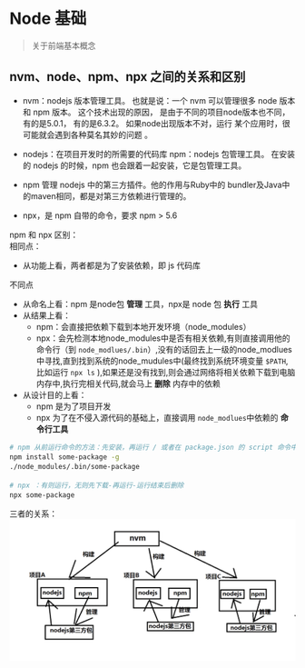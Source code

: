 # Node 基础

> 关于前端基本概念

## nvm、node、npm、npx 之间的关系和区别

- nvm：nodejs 版本管理工具。
也就是说：一个 nvm 可以管理很多 node 版本和 npm 版本。
这个技术出现的原因， 是由于不同的项目node版本也不同，有的是5.0.1， 有的是6.3.2。 如果node出现版本不对，运行 某个应用时，很可能就会遇到各种莫名其妙的问题 。

- nodejs：在项目开发时的所需要的代码库
npm：nodejs 包管理工具。
在安装的 nodejs 的时候，npm 也会跟着一起安装，它是包管理工具。

- npm 管理 nodejs 中的第三方插件。他的作用与Ruby中的 bundler及Java中的maven相同，都是对第三方依赖进行管理的。

- npx，是 npm 自带的命令，要求 npm > 5.6  

npm 和 npx 区别：  
相同点：  
- 从功能上看，两者都是为了安装依赖，即 js 代码库

不同点
- 从命名上看：npm 是node包 **管理** 工具，npx是 node 包 **执行** 工具
- 从结果上看：
  - npm：会直接把依赖下载到本地开发环境（node_modules）
  - npx：会先检测本地node_modules中是否有相关依赖,有则直接调用他的命令行（到 `node_modlues/.bin`）,没有的话回去上一级的node_modlues中寻找,直到找到系统的node_mudules中(最终找到系统环境变量 `$PATH`, 比如运行 `npx ls` ),如果还是没有找到,则会通过网络将相关依赖下载到电脑内存中,执行完相关代码,就会马上 **删除** 内存中的依赖
- 从设计目的上看：
  - npm 是为了项目开发
  - npx 为了在不侵入源代码的基础上，直接调用 `node_modlues`中依赖的 **命令行工具**

```bash
# npm 从前运行命令的方法：先安装，再运行 / 或者在 package.json 的 script 命令中 添加命令，然后使用 npm run xxx 运行
npm install some-package -g
./node_modules/.bin/some-package

# npx ：有则运行，无则先下载-再运行-运行结束后删除
npx some-package
```

三者的关系：  
![关系](https://raw.githubusercontent.com/EasterFan/PicGo/master/blingbling/2020/20200229102215.png)
